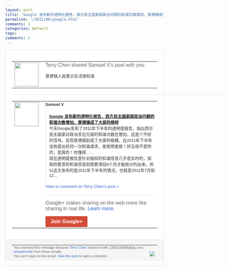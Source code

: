 ```yaml
---
layout: post
title: 'Google 发布新的透明化报告，西方民主国家就政治问题的和谐次数增加，景德镇成了...'
permalink: '/2012/06/google.html'
comments: 1
categories: Default
tags: 
comments: 1
---
```

<div style="border:solid 1px #dfdfdf;color:#686868;font:13px Arial"><div style="background-color:#fff;padding:20px;"><table cellpadding="0" cellspacing="0"><tr><td style="padding-right:15px;vertical-align:top"><a href="https://plus.google.com/_/notifications/ngemlink?&amp;emid=CLDS2aLQ17ACFY2c3godsW4AAA&amp;path=%2F108643996575278738906&amp;dt=1340016984226"><img height="75" src="https://lh3.googleusercontent.com/-KKRGTyJ5Bl0/AAAAAAAAAAI/AAAAAAAAEEY/jllxqER5dCk/s75-c-k-a/photo.jpg" style="border:solid 1px #cccccc;" width="75"/></a></td><td style="width:578px;color:#333;font:13px Arial;vertical-align:top;"><div style="color:#686868;font:16px Arial;;padding-bottom:15px">Terry Chen shared Samuel V's post with you.</div><div style="padding-bottom:10px">景德镇人民表示生活很和谐</div></td></tr></table><div style="margin:20px 0;border-bottom:solid 1px #dfdfdf;width:670px;"></div><table cellpadding="0" cellspacing="0"><tr><td style="padding-right:15px;vertical-align:top"><a href="https://plus.google.com/_/notifications/ngemlink?&amp;emid=CLDS2aLQ17ACFY2c3godsW4AAA&amp;path=%2F107022387755838991854&amp;dt=1340016984226"><img height="75" src="https://lh5.googleusercontent.com/-Fv-LbZ8qCoI/AAAAAAAAAAI/AAAAAAAABOY/vsysc1RzLaU/s75-c-k-a/photo.jpg" style="border:solid 1px #cccccc;" width="75"/></a></td><td style="width:578px;color:#333;font:13px Arial;vertical-align:top;"><div style="font-weight:bold;padding-bottom:10px">Samuel V</div><div style="padding-bottom:10px"></div><div style="margin-bottom:10px;padding-left:10px; border-left:2px solid #EAEAEA"><span style="margin-right:5px"><a href="http://www.guao.hk/posts/google-more-transparency-into-government-requests.html" style="zSoyz"><span style="font-weight:bold">Google 发布新的透明化报告，西方民主国家就政治问<wbr/>题的和谐次数增加，景德镇成了大家的榜样</span></a><div style="padding-bottom:10px">今天Google发布了2011年下半年的<wbr/>透明度报告，指出西方民主国家对政治言论方<wbr/>面的和谐次数在增加，这是个不好的信号。反<wbr/>观景德镇到成了大家的楷模，在2011年下<wbr/>半年没有提出任何一次和谐请求，差距啊差距<wbr/>！好五倍不是吹的，是真的！你懂得……<br/>现在<wbr/>透明度报告里针对版权的和谐信息几乎是实时<wbr/>的，但政府要求的和谐信息则需要滞后6个月<wbr/>才能统计的出来。所以这次发布的是2011<wbr/>年下半年的情况，也就是2011年7月到1<wbr/>2...</div></span></div><a href="https://plus.google.com/_/notifications/ngemlink?&amp;emid=CLDS2aLQ17ACFY2c3godsW4AAA&amp;path=%2F108643996575278738906%2Fposts%2F9HECXQgG2HM%3Fgpinv%3DAMIXal8S9YJvZlBhiWVIUFulnvs9MctxyoCIz8NaekRlBL2b6pQ7bem8s3l_Uw4U1Eekyomfa-zsHdyHLV64ZxQgkUTkSbMY6gvFAeKhl4Jr88t_EVXODbc&amp;dt=1340016984226" style="color:#3366CC;text-decoration:none;">View or comment on Terry Chen's post »</a><div style="margin-top:20px;border-top:solid 1px #dfdfdf"><div style="padding:15px 0;color:#686868;font:16px Arial;">Google+ makes sharing on the web more like sharing in real life. <a href="http://www.google.com/+/learnmore/" style="color:#3366CC;text-decoration:none;">Learn more</a>.</div><a href="https://plus.google.com/_/notifications/ngemlink?&amp;emid=CLDS2aLQ17ACFY2c3godsW4AAA&amp;path=%2F%3Fgpinv%3DAMIXal8S9YJvZlBhiWVIUFulnvs9MctxyoCIz8NaekRlBL2b6pQ7bem8s3l_Uw4U1Eekyomfa-zsHdyHLV64ZxQgkUTkSbMY6gvFAeKhl4Jr88t_EVXODbc&amp;dt=1340016984226" style="display:inline-block;padding:7px 15px;background-color:#d44b38; color:#fff;font-size:16px; font-weight:bold;border-radius:2px;border:solid 1px #c43b28; white-space:nowrap;text-decoration:none">Join Google+</a></div></td></tr></table></div><div style="border-top:solid 1px #dfdfdf;padding:0 20px; background-color:#f5f5f5"><table cellpadding="0" cellspacing="0" style="height:50px"><tbody><tr><td style="vertical-align:middle;width:100%; color:#636363;font:11px Arial; line-height:120%">You received this message because <a href="https://plus.google.com/_/notifications/ngemlink?&amp;emid=CLDS2aLQ17ACFY2c3godsW4AAA&amp;path=%2F108643996575278738906%3Fgpinv%3DAMIXal8S9YJvZlBhiWVIUFulnvs9MctxyoCIz8NaekRlBL2b6pQ7bem8s3l_Uw4U1Eekyomfa-zsHdyHLV64ZxQgkUTkSbMY6gvFAeKhl4Jr88t_EVXODbc&amp;dt=1340016984226" style="color:#3366CC;text-decoration:none;">Terry Chen</a> shared it with 1265133686@qq.com. <a href="https://plus.google.com/_/notifications/ngemlink?&amp;emid=CLDS2aLQ17ACFY2c3godsW4AAA&amp;path=%2F_%2Fnonplus%2Femailsettings%3Fgpinv%3DAMIXal8S9YJvZlBhiWVIUFulnvs9MctxyoCIz8NaekRlBL2b6pQ7bem8s3l_Uw4U1Eekyomfa-zsHdyHLV64ZxQgkUTkSbMY6gvFAeKhl4Jr88t_EVXODbc%26est%3DADH5u8VDtU7KIKZKrOpvx3xiNozIeaH8r2L6bLC2kUP8AwSZtwEQWDplsFeGOCBT3M2aGlpnMUqE3tzdF9a1aU8FyjqMHpj61gKk2p1O90ALJ_vAt9-hhoY0hH4YqqN6bAaKidtAp04F&amp;dt=1340016984226" style="color:#3366CC;text-decoration:none;">Unsubscribe</a> from these emails.<br>You can't reply to this email. <a href="https://plus.google.com/_/notifications/ngemlink?&amp;emid=CLDS2aLQ17ACFY2c3godsW4AAA&amp;path=%2F108643996575278738906%2Fposts%2F9HECXQgG2HM%3Fgpinv%3DAMIXal8S9YJvZlBhiWVIUFulnvs9MctxyoCIz8NaekRlBL2b6pQ7bem8s3l_Uw4U1Eekyomfa-zsHdyHLV64ZxQgkUTkSbMY6gvFAeKhl4Jr88t_EVXODbc&amp;dt=1340016984226" style="color:#3366CC;text-decoration:none;">View the post</a> to add a comment.<br/></br></td><td><img src="https://ssl.gstatic.com/s2/oz/images/notifications/logo/google-plus-6617a72bb36cc548861652780c9e6ff1.png"/></td></tr></tbody></table></div></div>